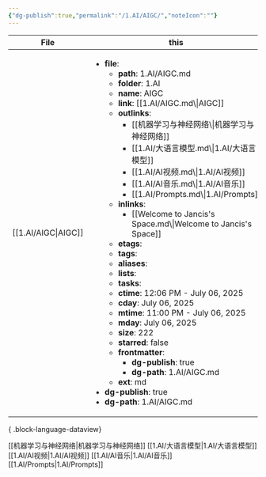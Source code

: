 ```yaml
---
{"dg-publish":true,"permalink":"/1.AI/AIGC/","noteIcon":""}
---
```



| File                   | this                                                                                                                                                                                                                                                                                                                                                                                                                                                                                                                                                                                                                                                                                                                                                                                                                                                                                                                                                                                                                                                                                                                                  |
| ---------------------- | ------------------------------------------------------------------------------------------------------------------------------------------------------------------------------------------------------------------------------------------------------------------------------------------------------------------------------------------------------------------------------------------------------------------------------------------------------------------------------------------------------------------------------------------------------------------------------------------------------------------------------------------------------------------------------------------------------------------------------------------------------------------------------------------------------------------------------------------------------------------------------------------------------------------------------------------------------------------------------------------------------------------------------------------------------------------------------------------------------------------------------------- |
| [[1.AI/AIGC\|AIGC]] | <ul><li><b>file</b>: <ul><li><b>path</b>: 1.AI/AIGC.md</li><li><b>folder</b>: 1.AI</li><li><b>name</b>: AIGC</li><li><b>link</b>: [[1.AI/AIGC.md\\\|AIGC]]</li><li><b>outlinks</b>: <ul><li>[[机器学习与神经网络\\\\|机器学习与神经网络]]</li><li>[[1.AI/大语言模型.md\\\\|1.AI/大语言模型]]</li><li>[[1.AI/AI视频.md\\\\|1.AI/AI视频]]</li><li>[[1.AI/AI音乐.md\\\\|1.AI/AI音乐]]</li><li>[[1.AI/Prompts.md\\\\|1.AI/Prompts]]</li></ul></li><li><b>inlinks</b>: <ul><li>[[Welcome to Jancis's Space.md\\\\|Welcome to Jancis's Space]]</li></ul></li><li><b>etags</b>: <ul></ul></li><li><b>tags</b>: <ul></ul></li><li><b>aliases</b>: <ul></ul></li><li><b>lists</b>: <ul></ul></li><li><b>tasks</b>: <ul></ul></li><li><b>ctime</b>: 12:06 PM - July 06, 2025</li><li><b>cday</b>: July 06, 2025</li><li><b>mtime</b>: 11:00 PM - July 06, 2025</li><li><b>mday</b>: July 06, 2025</li><li><b>size</b>: 222</li><li><b>starred</b>: false</li><li><b>frontmatter</b>: <ul><li><b>dg-publish</b>: true</li><li><b>dg-path</b>: 1.AI/AIGC.md</li></ul></li><li><b>ext</b>: md</li></ul></li><li><b>dg-publish</b>: true</li><li><b>dg-path</b>: 1.AI/AIGC.md</li></ul> |

{ .block-language-dataview}

[[机器学习与神经网络\|机器学习与神经网络]]
[[1.AI/大语言模型\|1.AI/大语言模型]]
[[1.AI/AI视频\|1.AI/AI视频]]
[[1.AI/AI音乐\|1.AI/AI音乐]]
[[1.AI/Prompts\|1.AI/Prompts]]

